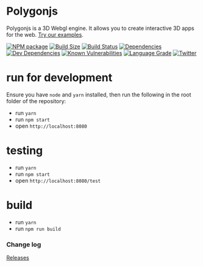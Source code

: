 # Polygonjs

Polygonjs is a 3D Webgl engine. It allows you to create interactive 3D apps for the web. [Try our examples](https://polygonjs.com/).

[![NPM package][npm]][npm-url]
[![Build Size][build-size]][build-size-url]
[![Build Status][build-status]][build-status-url]
[![Dependencies][dependencies]][dependencies-url]
[![Dev Dependencies][dev-dependencies]][dev-dependencies-url]
[![Known Vulnerabilities][snyk]][snyk-url]
[![Language Grade][lgtm]][lgtm-url]
[![Twitter][twitter-img]][twitter-url]

# run for development

Ensure you have `node` and `yarn` installed, then run the following in the root folder of the repository:

-   run `yarn`
-   run `npm start`
-   open `http://localhost:8080`

# testing

-   run `yarn`
-   run `npm start`
-   open `http://localhost:8080/test`

# build

-   run `yarn`
-   run `npm run build`

### Change log

[Releases](https://github.com/polygonjs/polygonjs-engine/releases)

[npm]: https://img.shields.io/npm/v/polygonjs-engine.svg
[npm-url]: https://www.npmjs.com/package/polygonjs-engine
[build-size]: https://badgen.net/bundlephobia/minzip/polygonjs-engine
[build-size-url]: https://bundlephobia.com/result?p=polygonjs-engine
[build-status]: https://travis-ci.org/polygonjs/polygonjs-engine.svg?branch=dev
[build-status-url]: https://travis-ci.org/polygonjs/polygonjs-engine
[dependencies]: https://img.shields.io/david/polygonjs/polygonjs-engine.svg
[dependencies-url]: https://david-dm.org/polygonjs/polygonjs-engine
[dev-dependencies]: https://img.shields.io/david/dev/polygonjs/polygonjs-engine.svg
[dev-dependencies-url]: https://david-dm.org/polygonjs/polygonjs-engine#info=devDependencies
[snyk]: https://snyk.io/test/github/polygonjs/polygonjs-engine/badge.svg?targetFile=package.json
[snyk-url]: https://snyk.io/test/github/polygonjs/polygonjs-engine?targetFile=package.json
[lgtm]: https://img.shields.io/lgtm/grade/javascript/g/polygonjs/polygonjs-engine.svg?label=code%20quality
[lgtm-url]: https://lgtm.com/projects/g/polygonjs/polygonjs-engine/
[twitter-img]: https://img.shields.io/twitter/follow/polygonjs.svg?style=social&label=Follow
[twitter-url]: https://twitter.com/intent/follow?screen_name=polygonjs
